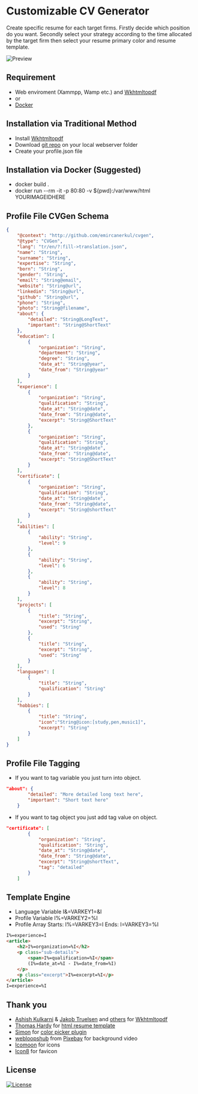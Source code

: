 # Customizable CV Generator

Create specific resume for each target firms. Firstly decide which position do you want. Secondly select your strategy according to the time allocated by the target firm then select your resume primary color and resume template.

![Preview](preview.png)

## Requirement
* Web enviroment (Xammpp, Wamp etc.) and [Wkhtmltopdf](https://github.com/wkhtmltopdf/wkhtmltopdf)
* or
* [Docker](https://www.docker.com/get-started)

## Installation via Traditional Method
* Install [Wkhtmltopdf](https://github.com/wkhtmltopdf/wkhtmltopdf)
* Download [git repo](https://github.com/emircanerkul/cvgen/archive/master.zip) on your local webserver folder
* Create your profile.json file

## Installation via Docker (Suggested)
* docker build .
* docker run --rm -it -p 80:80 -v ${pwd}:/var/www/html YOURIMAGEIDHERE

## Profile File CVGen Schema

```json
{
    "@context": "http://github.com/emircanerkul/cvgen",
    "@type": "CVGen",
    "lang": "tr/en/?:fill->translation.json",
    "name": "String",
    "surname": "String",
    "expertise": "String",
    "born": "String",
    "gender": "String",
    "email": "String@email",
    "website": "String@url",
    "linkedin": "String@url",
    "github": "String@url",
    "phone": "String",
    "photo": "String@filename",
    "about": {
        "detailed": "String@LongText",
        "important": "String@ShortText"
    },
    "education": [
        {
            "organization": "String",
            "department": "String",
            "degree": "String",
            "date_at": "String@year",
            "date_from": "String@year"
        }
    ],
    "experience": [
        {
            "organization": "String",
            "qualification": "String",
            "date_at": "String@date",
            "date_from": "String@date",
            "excerpt": "String@ShortText"
        },
        {
            "organization": "String",
            "qualification": "String",
            "date_at": "String@date",
            "date_from": "String@date",
            "excerpt": "String@ShortText"
        }
    ],
    "certificate": [
        {
            "organization": "String",
            "qualification": "String",
            "date_at": "String@date",
            "date_from": "String@date",
            "excerpt": "String@shortText"
        }
    ],
    "abilities": [
        {
            "ability": "String",
            "level": 9
        },
        {
            "ability": "String",
            "level": 6
        },
        {
            "ability": "String",
            "level": 8
        }
    ],
    "projects": [
        {
            "title": "String",
            "excerpt": "String",
            "used": "String"
        },
        {
            "title": "String",
            "excerpt": "String",
            "used": "String"
        }
    ],
    "languages": [
        {
            "title": "String",
            "qualification": "String"
        }
    ],
    "hobbies": [
        {
            "title": "String",
            "icon":"String@icon:[study,pen,music1]",
            "excerpt": "String"
        }
    ]
}
```

## Profile File Tagging

* If you want to tag variable you just turn into object.
```json
"about": {
        "detailed": "More detailed long text here",
        "important": "Short text here"
    }
```

* If you want to tag object you just add tag value on object.
```json
"certificate": [
        {
            "organization": "String",
            "qualification": "String",
            "date_at": "String@date",
            "date_from": "String@date",
            "excerpt": "String@shortText",
            "tag": "detailed"
        }
    ]
```

## Template Engine

* Language Variable I&=VARKEY1=&I
* Profile Variable I%=VARKEY2=%I
* Profile Array Starts: I%=VARKEY3=I Ends: I=VARKEY3=%I
```html
I%=experience=I
<article>
    <h2>I%=organization=%I</h2>
    <p class="sub-details">
        <span>I%=qualification=%I</span>
        (I%=date_at=%I - I%=date_from=%I)
    </p>
    <p class="excerpt">I%=excerpt=%I</p>
</article>
I=experience=%I
```

## Thank you
* [Ashish Kulkarni](https://github.com/ashkulz) & [Jakob Truelsen](https://github.com/antialize) and [others](https://github.com/wkhtmltopdf/wkhtmltopdf/graphs/contributors) for [Wkhtmltopdf](https://github.com/wkhtmltopdf/wkhtmltopdf)
* [Thomas Hardy](http://www.thomashardy.me.uk) for [html resume template](http://www.thomashardy.me.uk/free-responsive-html-css3-cv-template)
* [Simon](https://github.com/Simonwep/) for [color picker plugin](https://github.com/Simonwep/pickr)
* [webloopshub](https://pixabay.com/tr/users/webloopshub-12869313/?tab=videos) from [Pixebay](https://pixabay.com/videos/3d-rendering-movement-design-24717/) for background video
* [Icomoon](https://icomoon.io) for icons
* [Icon8](https://icons8.com) for favicon

## License
[![License](http://img.shields.io/:license-mit-blue.svg?style=flat-square)](http://badges.mit-license.org)
